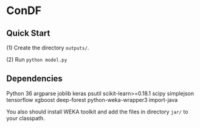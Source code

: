 # ConDF

## Quick Start

(1) Create the directory ````outputs/````.

(2) Run ````python model.py```` 


## Dependencies
Python 36
argparse
joblib
keras
psutil
scikit-learn>=0.18.1
scipy
simplejson
tensorflow
xgboost
deep-forest
python-weka-wrapper3
import-java

You also should install WEKA toolkit and add the files in directory ````jar/```` to your classpath.
